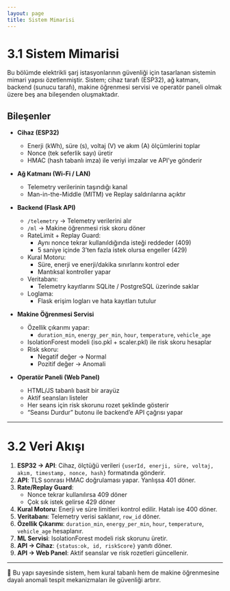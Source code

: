 ```yaml
---
layout: page
title: Sistem Mimarisi
---
```


# 3.1 Sistem Mimarisi

Bu bölümde elektrikli şarj istasyonlarının güvenliği için tasarlanan sistemin mimari yapısı özetlenmiştir. Sistem; cihaz tarafı (ESP32), ağ katmanı, backend (sunucu tarafı), makine öğrenmesi servisi ve operatör paneli olmak üzere beş ana bileşenden oluşmaktadır.

## Bileşenler

- **Cihaz (ESP32)**  
  - Enerji (kWh), süre (s), voltaj (V) ve akım (A) ölçümlerini toplar  
  - Nonce (tek seferlik sayı) üretir  
  - HMAC (hash tabanlı imza) ile veriyi imzalar ve API’ye gönderir  

- **Ağ Katmanı (Wi-Fi / LAN)**  
  - Telemetry verilerinin taşındığı kanal  
  - Man-in-the-Middle (MITM) ve Replay saldırılarına açıktır  

- **Backend (Flask API)**  
  - `/telemetry` → Telemetry verilerini alır  
  - `/ml` → Makine öğrenmesi risk skoru döner  
  - RateLimit + Replay Guard:  
    - Aynı nonce tekrar kullanıldığında isteği reddeder (409)  
    - 5 saniye içinde 3’ten fazla istek olursa engeller (429)  
  - Kural Motoru:  
    - Süre, enerji ve enerji/dakika sınırlarını kontrol eder  
    - Mantıksal kontroller yapar  
  - Veritabanı:  
    - Telemetry kayıtlarını SQLite / PostgreSQL üzerinde saklar  
  - Loglama:  
    - Flask erişim logları ve hata kayıtları tutulur  

- **Makine Öğrenmesi Servisi**  
  - Özellik çıkarımı yapar:  
    - `duration_min`, `energy_per_min`, `hour`, `temperature`, `vehicle_age`  
  - IsolationForest modeli (iso.pkl + scaler.pkl) ile risk skoru hesaplar  
  - Risk skoru:  
    - Negatif değer → Normal  
    - Pozitif değer → Anomali  

- **Operatör Paneli (Web Panel)**  
  - HTML/JS tabanlı basit bir arayüz  
  - Aktif seansları listeler  
  - Her seans için risk skorunu rozet şeklinde gösterir  
  - “Seansı Durdur” butonu ile backend’e API çağrısı yapar  

---

# 3.2 Veri Akışı

1. **ESP32 → API**: Cihaz, ölçtüğü verileri `{userId, enerji, süre, voltaj, akım, timestamp, nonce, hash}` formatında gönderir.  
2. **API**: TLS sonrası HMAC doğrulaması yapar. Yanlışsa 401 döner.  
3. **Rate/Replay Guard**:  
   - Nonce tekrar kullanılırsa 409 döner  
   - Çok sık istek gelirse 429 döner  
4. **Kural Motoru**: Enerji ve süre limitleri kontrol edilir. Hatalı ise 400 döner.  
5. **Veritabanı**: Telemetry verisi saklanır, `row_id` döner.  
6. **Özellik Çıkarımı**: `duration_min`, `energy_per_min`, `hour`, `temperature`, `vehicle_age` hesaplanır.  
7. **ML Servisi**: IsolationForest modeli risk skorunu üretir.  
8. **API → Cihaz**: `{status:ok, id, riskScore}` yanıtı döner.  
9. **API → Web Panel**: Aktif seanslar ve risk rozetleri güncellenir.  

---

📌 Bu yapı sayesinde sistem, hem kural tabanlı hem de makine öğrenmesine dayalı anomali tespit mekanizmaları ile güvenliği artırır.
